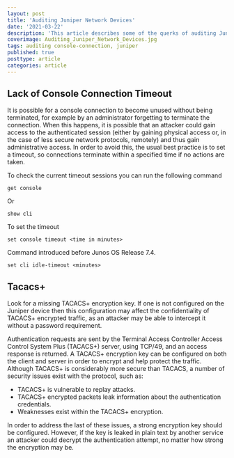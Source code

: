 ```yaml
---
layout: post
title: 'Auditing Juniper Network Devices'
date: '2021-03-22'
description: 'This article describes some of the querks of auditing Juniper network devices'
coverimage: Auditing_Juniper_Network_Devices.jpg
tags: auditing console-connection, juniper
published: true
posttype: article
categories: article
---
```


## Lack of Console Connection Timeout

It is possible for a console connection to become unused without being terminated, for example by an administrator forgetting to terminate the connection. When this happens, it is possible that an attacker could gain access to the authenticated session (either by gaining physical access or, in the case of less secure network protocols, remotely) and thus gain administrative access.
In order to avoid this, the usual best practice is to set a timeout, so connections terminate within a specified time if no actions are taken. 

To check the current timeout sessions you can run the following command
```
get console
```

Or
```
show cli
```


To set the timeout
```
set console timeout <time in minutes>
```

Command introduced before Junos OS Release 7.4.
```
set cli idle-timeout <minutes>
```

## Tacacs+

Look for a missing TACACS+ encryption key. If one is not configured on the Juniper device then this configuration may affect the confidentiality of TACACS+ encrypted traffic, as an attacker may be able to intercept it without a password requirement.

Authentication requests are sent by the Terminal Access Controller Access Control System Plus (TACACS+) server, using TCP/49, and an access response is returned. A TACACS+ encryption key can be configured on both the client and server in order to encrypt and help protect the traffic. Although TACACS+ is considerably more secure than TACACS, a number of security issues exist with the protocol, such as:

* TACACS+ is vulnerable to replay attacks.
* TACACS+ encrypted packets leak information about the authentication credentials.
* Weaknesses exist within the TACACS+ encryption.

In order to address the last of these issues, a strong encryption key should be configured. However, if the key is leaked in plain text by another service an attacker could decrypt the authentication attempt, no matter how strong the encryption may be.